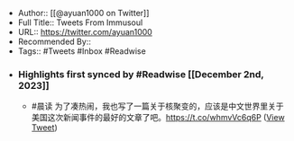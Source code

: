 - Author:: [[@ayuan1000 on Twitter]]
- Full Title:: Tweets From Immusoul
- URL:: https://twitter.com/ayuan1000
- Recommended By::
- Tags:: #Tweets #Inbox #Readwise
- ### Highlights first synced by #Readwise [[December 2nd, 2023]]
    - #晨读 为了凑热闹，我也写了一篇关于核聚变的，应该是中文世界里关于美国这次新闻事件的最好的文章了吧。https://t.co/whmvVc6q6P ([View Tweet](https://twitter.com/ayuan1000/status/1603018711543255040))
